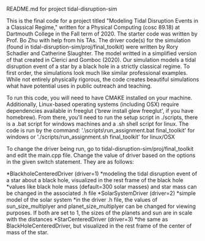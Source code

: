 README.md for project tidal-disruption-sim

This is the final code for a project titled "Modeling Tidal Disruption Events in a Classical Regime," written for a Physical Computing (cosc 89.18) at Dartmouth College in the Fall term of 2020. The starter code was written by Prof. Bo Zhu with help from his TAs. The driver code(s) for the simulation (found in tidal-disruption-sim/proj/final_toolkit) were written by Rory Schadler and Catherine Slaughter. The model writted in a simplified version of that created in Clerici and Gomboc (2020). Our simulation models a tidal disruption event of a star by a black hole in a strictly classical regime. To first order, the simulations look much like similar professional examples. While not entirely physically rigorous, the code creates beautiful simulations what have potential uses in public outreach and teaching.

To run this code, you will need to have CMAKE installed on your machine. Additionally, Linux-based operating systems (including OSX) require dependencies available in freeglut ('brew install glew freeglut', if you have homebrew). From there, you'll need to run the setup script in ./scripts, there is a .bat script for windows machines and a .sh shell script for linux. The code is run by the command: '.\scripts\run_assignment.bat final_toolkit' for windows or './scripts/run_assignment.sh final_toolkit' for linux/OSX

To change the driver being run, go to tidal-disruption-sim/proj/final_toolkit and edit the main.cpp file. Change the value of driver based on the options in the given switch statement. They are as follows:

*BlackholeCenteredDriver (driver=1)
  *modeling the tidal disruption event of a star about a black hole, visualized in the rest frame of the black hole
  *values like black hole mass (default=300 solar masses) and star mass can be changed in the associated .h file
*SolarSystemDriver (driver=2)
  *simple model of the solar system
  *in the driver .h file, the values of sun_size_multiplyer and planet_size_multiplyer can be changed for viewing purposes. If both are set to 1, the sizes of the planets and sun are in scale with the distances
*StarCenteredDriver (driver=3)
  *the same as BlackHoleCenteredDriver, but visualized in the rest frame of the center of mass of the star.
